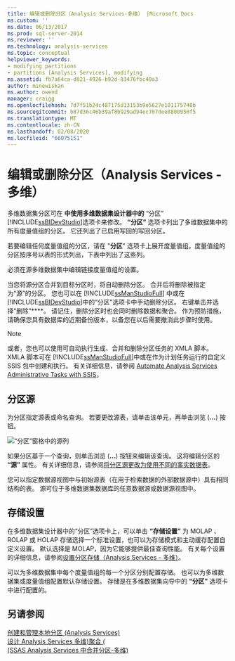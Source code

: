 ```yaml
---
title: 编辑或删除分区（Analysis Services-多维） |Microsoft Docs
ms.custom: ''
ms.date: 06/13/2017
ms.prod: sql-server-2014
ms.reviewer: ''
ms.technology: analysis-services
ms.topic: conceptual
helpviewer_keywords:
- modifying partitions
- partitions [Analysis Services], modifying
ms.assetid: fb7a64ca-d021-4926-b92d-83476fbc40a3
author: minewiskan
ms.author: owend
manager: craigg
ms.openlocfilehash: 7d7f51b24c487175d13153b9e5627e101175740b
ms.sourcegitcommit: b87d36c46b39af8b929ad94ec707dee8800950f5
ms.translationtype: MT
ms.contentlocale: zh-CN
ms.lasthandoff: 02/08/2020
ms.locfileid: "66075151"
---
```

# <a name="edit-or-delete-partitions-analyisis-services---multidimensional"></a>编辑或删除分区（Analysis Services - 多维）
  多维数据集分区可在 **中使用多维数据集设计器中的** “分区” [!INCLUDE[ssBIDevStudio](../../../includes/ssbidevstudio-md.md)]选项卡来修改。 
  **“分区”** 选项卡列出了多维数据集中的所有度量值组的分区。 它还列出了已启用写回的写回分区。  
  
 若要编辑任何度量值组的分区，请在 "**分区**" 选项卡上展开度量值组。度量值组的分区按序号以表的形式列出，下表中列出了这些列。  
  
 必须在源多维数据集中编辑链接度量值组的设置。  
  
 当您将源分区合并到目标分区时，将自动删除分区。 合并后将删除被指定为“源”的分区。 您也可以在 [!INCLUDE[ssManStudioFull](../../../includes/ssmanstudiofull-md.md)] 中或在 [!INCLUDE[ssBIDevStudio](../../../includes/ssbidevstudio-md.md)]中的“分区”选项卡中手动删除分区。 右键单击并选择“删除”****。 请记住，删除分区时也会同时删除数据和聚合。 作为预防措施，请确保您具有数据库的近期备份版本，以备您在以后需要撤消此步骤时使用。  
  
> [!NOTE]  
>  或者，您也可以使用可自动执行生成、合并和删除分区任务的 XMLA 脚本。 XMLA 脚本可在 [!INCLUDE[ssManStudioFull](../../../includes/ssmanstudiofull-md.md)]中或在作为计划任务运行的自定义 SSIS 包中创建和执行。 有关详细信息，请参阅 [Automate Analysis Services Administrative Tasks with SSIS](../instances/automate-analysis-services-administrative-tasks-with-ssis.md)。  
  
## <a name="partition-source"></a>分区源  
 为分区指定源表或命名查询。 若要更改源表，请单击该单元，再单击浏览 (**...**) 按钮。  
  
 ![“分区”窗格中的源列](../media/ssas-partitionsource.png "“分区”窗格中的源列")  
  
 如果分区基于一个查询，则单击浏览 (**...**) 按钮来编辑该查询。 这将编辑分区的 **“源”** 属性。 有关详细信息，请参阅[将分区源更改为使用不同的事实数据表](change-a-partition-source-to-use-a-different-fact-table.md)。  
  
 您可以指定数据源视图中与初始源表（在用于检索数据的外部数据源中）具有相同结构的表。 源可位于多维数据集数据库的任意数据源或数据源视图中。  
  
## <a name="storage-settings"></a>存储设置  
 在多维数据集设计器中的“分区”选项卡上，可以单击 **“存储设置”** 为 MOLAP 、ROLAP 或 HOLAP 存储选择一个标准设置，也可以为存储模式和主动缓存配置自定义设置。 默认选择是 MOLAP，因为它能够提供最佳查询性能。 有关每个设置的详细信息，请参阅[设置分区存储（Analysis Services - 多维）](set-partition-storage-analysis-services-multidimensional.md)。  
  
 可以为多维数据集中每个度量值组的每一个分区分别配置存储。 也可以为多维数据集或度量值组配置默认存储设置。 存储是在多维数据集向导中的 **“分区”** 选项卡中进行配置的。  
  
## <a name="see-also"></a>另请参阅  
 [创建和管理本地分区 &#40;Analysis Services&#41;](create-and-manage-a-local-partition-analysis-services.md)   
 [设计 Analysis Services 多维&#41;聚合 &#40;](designing-aggregations-analysis-services-multidimensional.md)   
 [&#40;SSAS Analysis Services 中合并分区-多维&#41;](merge-partitions-in-analysis-services-ssas-multidimensional.md)  
  
  
